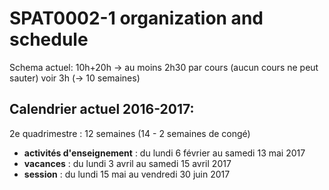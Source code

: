 # SPAT0002-1 organization and schedule

Schema actuel: 10h+20h -> au moins 2h30 par cours (aucun cours ne peut sauter) voir 3h (-> 10 semaines)

## Calendrier actuel 2016-2017:
2e quadrimestre : 12 semaines (14 - 2 semaines de congé)

- **activités d'enseignement** : du lundi 6 février au samedi 13 mai 2017
- **vacances** : du lundi 3 avril au samedi 15 avril 2017
- **session** : du lundi 15 mai au vendredi 30 juin 2017
